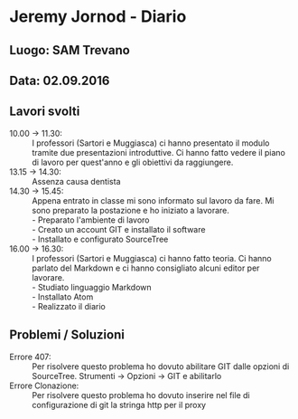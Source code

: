 # Jeremy Jornod - Diario

## Luogo: SAM Trevano
## Data: 02.09.2016

## Lavori svolti

<dl>
  <dt> 10.00 -> 11.30:</dt>
  <dd> I professori (Sartori e Muggiasca) ci hanno presentato il modulo tramite due presentazioni introduttive. Ci hanno fatto vedere il piano di lavoro per quest'anno e gli obiettivi da raggiungere.</dd>
  <dt> 13.15 -> 14.30:</dt>
  <dd> Assenza causa dentista</dd>
  <dt> 14.30 -> 15.45:</dt>
  <dd> Appena entrato in classe mi sono informato sul lavoro da fare. Mi sono preparato la postazione e ho iniziato a lavorare.</dd>
  <dd> - Preparato l'ambiente di lavoro</dd>
  <dd> - Creato un account GIT e installato il software</dd>
  <dd> - Installato e configurato SourceTree</dd>
  <dt> 16.00 -> 16.30:</dt>
  <dd> I professori (Sartori e Muggiasca) ci hanno fatto teoria. Ci hanno parlato del Markdown e ci hanno consigliato alcuni editor per lavorare.</dd>
  <dd> - Studiato linguaggio Markdown</dd>
  <dd> - Installato Atom</dd>
  <dd> - Realizzato il diario</dd>
</dl>

## Problemi / Soluzioni

<dl>
  <dt> Errore 407:</dt>
  <dd> Per risolvere questo problema ho dovuto abilitare GIT dalle opzioni di SourceTree. Strumenti -> Opzioni -> GIT e abilitarlo</dd>
  <dt> Errore Clonazione:</dt>
  <dd> Per risolvere questo problema ho dovuto inserire nel file di configurazione di git la stringa http per il proxy</dd>
</dd>
